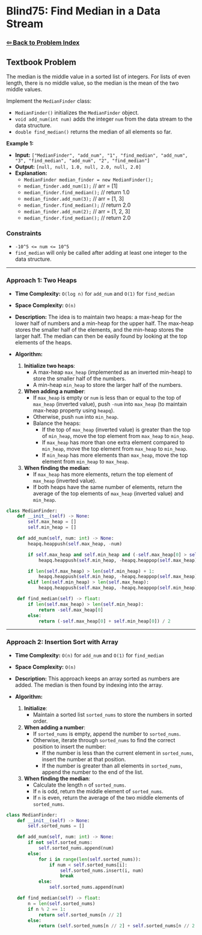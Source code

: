 # Blind75: Find Median in a Data Stream

### [⇦ Back to Problem Index](../../index.md)

## Textbook Problem

The median is the middle value in a sorted list of integers. For lists of even length, there is no middle value, so the median is the mean of the two middle values.

Implement the `MedianFinder` class:

-   `MedianFinder()` initializes the `MedianFinder` object.
-   `void add_num(int num)` adds the integer `num` from the data stream to the data structure.
-   `double find_median()` returns the median of all elements so far.

**Example 1:**

-   **Input:** `["MedianFinder", "add_num", "1", "find_median", "add_num", "3", "find_median", "add_num", "2", "find_median"]`
-   **Output:** `[null, null, 1.0, null, 2.0, null, 2.0]`
-   **Explanation:**
    -   `MedianFinder median_finder = new MedianFinder();`
    -   `median_finder.add_num(1);` // arr = [1]
    -   `median_finder.find_median();` // return 1.0
    -   `median_finder.add_num(3);` // arr = [1, 3]
    -   `median_finder.find_median();` // return 2.0
    -   `median_finder.add_num(2);` // arr = [1, 2, 3]
    -   `median_finder.find_median();` // return 2.0

### Constraints

-   `-10^5 <= num <= 10^5`
-   `find_median` will only be called after adding at least one integer to the data structure.

---

### Approach 1: Two Heaps

-   **Time Complexity:** `O(log n)` for `add_num` and `O(1)` for `find_median`
-   **Space Complexity:** `O(n)`
-   **Description:** The idea is to maintain two heaps: a max-heap for the lower half of numbers and a min-heap for the upper half. The max-heap stores the smaller half of the elements, and the min-heap stores the larger half. The median can then be easily found by looking at the top elements of the heaps.
-   **Algorithm:**

    1.  **Initialize two heaps**:
        -   A max-heap `max_heap` (implemented as an inverted min-heap) to store the smaller half of the numbers.
        -   A min-heap `min_heap` to store the larger half of the numbers.
    2.  **When adding a number**:
        -   If `max_heap` is empty or `num` is less than or equal to the top of `max_heap` (inverted value), push `-num` into `max_heap` (to maintain max-heap property using `heapq`).
        -   Otherwise, push `num` into `min_heap`.
        -   Balance the heaps:
            -   If the top of `max_heap` (inverted value) is greater than the top of `min_heap`, move the top element from `max_heap` to `min_heap`.
            -   If `max_heap` has more than one extra element compared to `min_heap`, move the top element from `max_heap` to `min_heap`.
            -   If `min_heap` has more elements than `max_heap`, move the top element from `min_heap` to `max_heap`.
    3.  **When finding the median**:
        -   If `max_heap` has more elements, return the top element of `max_heap` (inverted value).
        -   If both heaps have the same number of elements, return the average of the top elements of `max_heap` (inverted value) and `min_heap`.

```python
class MedianFinder:
    def __init__(self) -> None:
        self.max_heap = []
        self.min_heap = []

    def add_num(self, num: int) -> None:
        heapq.heappush(self.max_heap, -num)

        if self.max_heap and self.min_heap and (-self.max_heap[0] > self.min_heap[0]):
            heapq.heappush(self.min_heap, -heapq.heappop(self.max_heap))

        if len(self.max_heap) > len(self.min_heap) + 1:
            heapq.heappush(self.min_heap, -heapq.heappop(self.max_heap))
        elif len(self.min_heap) > len(self.max_heap):
            heapq.heappush(self.max_heap, -heapq.heappop(self.min_heap))

    def find_median(self) -> float:
        if len(self.max_heap) > len(self.min_heap):
            return -self.max_heap[0]
        else:
            return (-self.max_heap[0] + self.min_heap[0]) / 2
```

---

### Approach 2: Insertion Sort with Array

-   **Time Complexity:** `O(n)` for `add_num` and `O(1)` for `find_median`
-   **Space Complexity:** `O(n)`
-   **Description:** This approach keeps an array sorted as numbers are added. The median is then found by indexing into the array.
-   **Algorithm:**

    1.  **Initialize**:
        -   Maintain a sorted list `sorted_nums` to store the numbers in sorted order.
    2.  **When adding a number**:
        -   If `sorted_nums` is empty, append the number to `sorted_nums`.
        -   Otherwise, iterate through `sorted_nums` to find the correct position to insert the number:
            -   If the number is less than the current element in `sorted_nums`, insert the number at that position.
            -   If the number is greater than all elements in `sorted_nums`, append the number to the end of the list.
    3.  **When finding the median**:
        -   Calculate the length `n` of `sorted_nums`.
        -   If `n` is odd, return the middle element of `sorted_nums`.
        -   If `n` is even, return the average of the two middle elements of `sorted_nums`.

```python
class MedianFinder:
    def __init__(self) -> None:
        self.sorted_nums = []

    def add_num(self, num: int) -> None:
        if not self.sorted_nums:
            self.sorted_nums.append(num)
        else:
            for i in range(len(self.sorted_nums)):
                if num < self.sorted_nums[i]:
                    self.sorted_nums.insert(i, num)
                    break
            else:
                self.sorted_nums.append(num)

    def find_median(self) -> float:
        n = len(self.sorted_nums)
        if n % 2 == 1:
            return self.sorted_nums[n // 2]
        else:
            return (self.sorted_nums[n // 2] + self.sorted_nums[n // 2 - 1]) / 2
```
